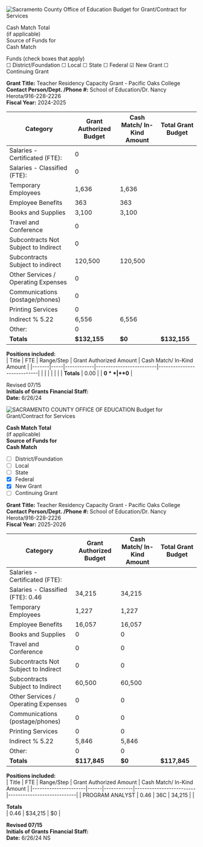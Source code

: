 <!-- Page 1 -->
![Sacramento County Office of Education Budget for Grant/Contract for Services](https://via.placeholder.com/768x992.png?text=SACRAMENTO+COUNTY+OFFICE+OF+EDUCATION+Budget+for+Grant%2FContract+for+Services)

Cash Match Total  
(if applicable)  
Source of Funds for  
Cash Match  

Funds (check boxes that apply)  
☐ District/Foundation  ☐ Local  ☐ State  ☐ Federal  ☑ New Grant  ☐ Continuing Grant  

**Grant Title:** Teacher Residency Capacity Grant - Pacific Oaks College  
**Contact Person/Dept. /Phone #:** School of Education/Dr. Nancy Herota/916-228-2226  
**Fiscal Year:** 2024-2025  

| Category                                   | Grant Authorized Budget | Cash Match/ In-Kind Amount | Total Grant Budget |
|--------------------------------------------|-------------------------|----------------------------|--------------------|
| Salaries - Certificated (FTE):            | 0                       |                            |                    |
| Salaries - Classified (FTE):               | 0                       |                            |                    |
| Temporary Employees                        | 1,636                   | 1,636                      |                    |
| Employee Benefits                          | 363                     | 363                        |                    |
| Books and Supplies                         | 3,100                   | 3,100                      |                    |
| Travel and Conference                      | 0                       |                            |                    |
| Subcontracts Not Subject to Indirect       | 0                       |                            |                    |
| Subcontracts Subject to indirect           | 120,500                 | 120,500                    |                    |
| Other Services / Operating Expenses        | 0                       |                            |                    |
| Communications (postage/phones)           | 0                       |                            |                    |
| Printing Services                          | 0                       |                            |                    |
| Indirect % 5.22                           | 6,556                   | 6,556                      |                    |
| Other:                                     | 0                       |                            |                    |
| **Totals**                                 | **$132,155**           | **$0**                    | **$132,155**       |

**Positions included:**  
| Title | FTE | Range/Step | Grant Authorized Amount | Cash Match/ In-Kind Amount |
|-------|-----|------------|-------------------------|----------------------------|
|       |     |            |                         |                            |
| **Totals** | 0.00 |        | **$0**                 | **$0**                    |

Revised 07/15  
**Initials of Grants Financial Staff:**  
**Date:** 6/26/24  
<!-- Page 2 -->
![SACRAMENTO COUNTY OFFICE OF EDUCATION Budget for Grant/Contract for Services](https://via.placeholder.com/993x768.png?text=SACRAMENTO+COUNTY+OFFICE+OF+EDUCATION+Budget+for+Grant%2FContract+for+Services)

**Cash Match Total**  
(if applicable)  
**Source of Funds for**  
**Cash Match**  

- [ ] District/Foundation  
- [ ] Local  
- [ ] State  
- [x] Federal  
- [x] New Grant  
- [ ] Continuing Grant  

**Grant Title:** Teacher Residency Capacity Grant - Pacific Oaks College  
**Contact Person/Dept. /Phone #:** School of Education/Dr. Nancy Herota/916-228-2226  
**Fiscal Year:** 2025-2026  

| Category                                   | Grant Authorized Budget | Cash Match/ In-Kind Amount | Total Grant Budget |
|--------------------------------------------|-------------------------|----------------------------|--------------------|
| Salaries - Certificated (FTE):            |                         |                            |                    |
| Salaries - Classified (FTE): 0.46          | 34,215                  | 34,215                     |                    |
| Temporary Employees                        | 1,227                   | 1,227                      |                    |
| Employee Benefits                          | 16,057                  | 16,057                     |                    |
| Books and Supplies                         | 0                       | 0                          |                    |
| Travel and Conference                      | 0                       | 0                          |                    |
| Subcontracts Not Subject to Indirect      | 0                       | 0                          |                    |
| Subcontracts Subject to Indirect          | 60,500                  | 60,500                     |                    |
| Other Services / Operating Expenses        | 0                       | 0                          |                    |
| Communications (postage/phones)          | 0                       | 0                          |                    |
| Printing Services                          | 0                       | 0                          |                    |
| Indirect % 5.22                           | 5,846                   | 5,846                      |                    |
| Other:                                     | 0                       | 0                          |                    |
| **Totals**                                 | **$117,845**           | **$0**                    | **$117,845**       |

**Positions included:**  
| Title                | FTE  | Range/Step | Grant Authorized Amount | Cash Match/ In-Kind Amount |
|----------------------|------|------------|-------------------------|----------------------------|
| PROGRAM ANALYST      | 0.46 | 36C        | 34,215                  |                            |

**Totals**  
| 0.46                  | $34,215 | $0        |

**Revised 07/15**  
**Initials of Grants Financial Staff:**  
**Date:** 6/26/24 NS  
